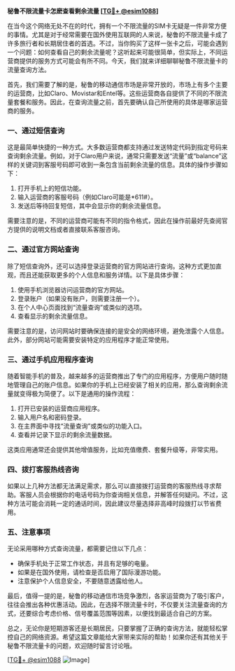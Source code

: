 **秘鲁不限流量卡怎麽查看剩余流量 [[TG💪+ @esim1088](https://t.me/s/esim1088)]**

在当今这个网络无处不在的时代，拥有一个不限流量的SIM卡无疑是一件非常方便的事情。尤其是对于经常需要在国外使用互联网的人来说，秘鲁的不限流量卡成了许多旅行者和长期居住者的首选。不过，当你购买了这样一张卡之后，可能会遇到一个问题：如何查看自己的剩余流量呢？这听起来可能很简单，但实际上，不同运营商提供的服务方式可能会有所不同。今天，我们就来详细聊聊秘鲁不限流量卡的流量查询方法。

首先，我们需要了解的是，秘鲁的移动通信市场是非常开放的，市场上有多个主要的运营商，比如Claro、Movistar和Entel等。这些运营商各自提供了不同的不限流量套餐和服务。因此，在查询流量之前，首先要确认自己所使用的具体是哪家运营商的服务。

### **一、通过短信查询**

这是最简单快捷的一种方式。大多数运营商都支持通过发送特定代码到指定号码来查询剩余流量。例如，对于Claro用户来说，通常只需要发送“流量”或“balance”这样的关键词到客服号码即可收到一条包含当前剩余流量的信息。具体的操作步骤如下：

1. 打开手机上的短信功能。
2. 输入运营商的客服号码（例如Claro可能是*611#）。
3. 发送后等待回复短信，其中会显示你的剩余流量信息。

需要注意的是，不同的运营商可能有不同的指令格式，因此在操作前最好先查阅官方提供的说明文档或者直接联系客服咨询。

### **二、通过官方网站查询**

除了短信查询外，还可以选择登录运营商的官方网站进行查询。这种方式更加直观，而且还能获取更多的个人信息和服务详情。以下是具体步骤：

1. 使用手机浏览器访问运营商的官方网站。
2. 登录账户（如果没有账户，则需要注册一个）。
3. 在个人中心页面找到“流量查询”或类似的选项。
4. 查看显示的剩余流量信息。

需要注意的是，访问网站时要确保连接的是安全的网络环境，避免泄露个人信息。此外，部分网站可能需要安装特定的应用程序才能正常使用。

### **三、通过手机应用程序查询**

随着智能手机的普及，越来越多的运营商推出了专门的应用程序，方便用户随时随地管理自己的账户信息。如果你的手机上已经安装了相关的应用，那么查询剩余流量就变得极为简便了。以下是通用的操作流程：

1. 打开已安装的运营商应用程序。
2. 输入用户名和密码登录。
3. 在主界面中寻找“流量查询”或类似的功能入口。
4. 查看并记录下显示的剩余流量数据。

这类应用通常还会提供其他增值服务，比如充值缴费、套餐升级等，非常实用。

### **四、拨打客服热线咨询**

如果以上几种方法都无法满足需求，那么可以直接拨打运营商的客服热线寻求帮助。客服人员会根据你的电话号码为你查询相关信息，并解答任何疑问。不过，这种方法可能会消耗一定的通话时间，因此建议尽量选择非高峰时段拨打以节省费用。

### **五、注意事项**

无论采用哪种方式查询流量，都需要记住以下几点：

- 确保手机处于正常工作状态，并且有足够的电量。
- 如果是在国外使用，请检查是否启用了国际漫游功能。
- 注意保护个人信息安全，不要随意透露给他人。

最后，值得一提的是，秘鲁的移动通信市场竞争激烈，各家运营商为了吸引客户，往往会推出各种优惠活动。因此，在选择不限流量卡时，不仅要关注流量查询的方式，还要综合考虑价格、信号覆盖范围等因素，以便找到最适合自己的方案。

总之，无论你是短期游客还是长期居民，只要掌握了正确的查询方法，就能轻松掌控自己的网络资源。希望这篇文章能给大家带来实际的帮助！如果你还有其他关于秘鲁不限流量卡的问题，欢迎随时留言讨论哦。

[[TG💪+ @esim1088](https://t.me/s/esim1088) ![Image](https://i.postimg.cc/4NQfJmqS/Snipaste-2025-05-13-00-14-12.png)]